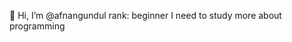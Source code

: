 👋 Hi, I’m @afnangundul
rank: beginner
I need to study more about programming

<!---
afnangundul/afnangundul is a ✨ special ✨ repository because its `README.md` (this file) appears on your GitHub profile.
You can click the Preview link to take a look at your changes.
--->
